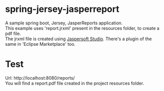 # spring-jersey-jasperreport
A sample spring boot, Jersey, JasperReports application. <br>
This example uses 'report.jrxml' present in the resources folder, to create a pdf file. <br>
The jrxml file is created using <a href="http://community.jaspersoft.com/project/jaspersoft-studio">Jaspersoft Studio</a>.  There's a plugin of the same in 'Eclipse Marketplace' too.

# Test
Url: http://localhost:8080/reports/  <br>
You will find a report.pdf file created in the project resources folder.
